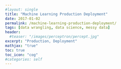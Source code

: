 ```yaml
---
#layout: single
title: "Machine Learning Production Deployment"
date: 2017-01-02
permalink: /machine-learning-production-deployment/
tags: [data wrangling, data science, messy data]
header:
  #teaser: "/images/perceptron/percept.jpg"
excerpt: "Production, Deployment"
mathjax: "true"
toc: true
toc_icon: "cog"
#categories: self
---
```


